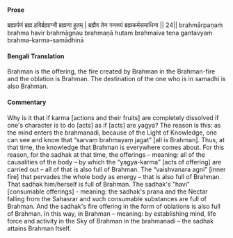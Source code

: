 #### Prose 

ब्रह्मार्पणं ब्रह्म हविर्ब्रह्माग्नौ ब्रह्मणा हुतम् |
ब्रह्मैव तेन गन्तव्यं ब्रह्मकर्मसमाधिना || 24||
brahmārpaṇaṁ brahma havir brahmāgnau brahmaṇā hutam
brahmaiva tena gantavyaṁ brahma-karma-samādhinā

 #### Bengali Translation 

Brahman is the offering, the fire created by Brahman in the Brahman-fire and the oblation is Brahman. The destination of the one who is in samadhi is also Brahman.

 #### Commentary 

Why is it that if karma [actions and their fruits] are completely dissolved if one's character is to do [acts] as if [acts] are yagya? The reason is this: as the mind enters the brahmanadi, because of the Light of Knowledge, one can see and know that “sarvaṃ brahmayaṃ jagat” [all is Brahman]. Thus, at that time, the knowledge that Brahman is everywhere comes about. For this reason, for the sadhak at that time, the offerings – meaning: all of the causalities of the body – by which the “yagya-karma” [acts of offering] are carried out – all of that is also full of Brahman. The “vaishvanara agni” [inner fire] that pervades the whole body as energy – that is also full of Brahman. That sadhak him/herself is full of Brahman. The sadhak's “havi” [consumable offerings] - meaning: the sadhak's prana and the Nectar falling from the Sahasrar and such consumable substances are full of Brahman. And the sadhak's fire offering in the form of oblations is also full of Brahman. In this way, in Brahman – meaning: by establishing mind, life force and activity in the Sky of Brahman in the brahmanadi – the sadhak attains Brahman Itself.